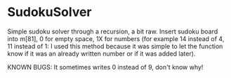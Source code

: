 # SudokuSolver

Simple sudoku solver through a recursion, a bit raw.
Insert sudoku board into m[81], 0 for empty space, 1X for numbers (for example 14 instead of 4, 11 instead of 1: 
I used this method because it was simple to let the function know if it was an already written number or if it was added later).

KNOWN BUGS:
  It sometimes writes 0 instead of 9, don't know why!
